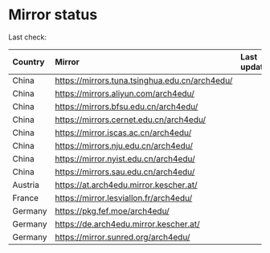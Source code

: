 <script src="./time.js"></script>
# Mirror status
Last check: <script type="text/javascript">localize(1702520952.238276);</script>

|Country|Mirror|Last update|
|:------|:-----|:----------|
|China|https://mirrors.tuna.tsinghua.edu.cn/arch4edu/|<script type="text/javascript">localize(1702492240);</script>|
|China|https://mirrors.aliyun.com/arch4edu/|<script type="text/javascript">localize(1702492240);</script>|
|China|https://mirrors.bfsu.edu.cn/arch4edu/|<script type="text/javascript">localize(1702492240);</script>|
|China|https://mirrors.cernet.edu.cn/arch4edu/|<script type="text/javascript">localize(1702492240);</script>|
|China|https://mirror.iscas.ac.cn/arch4edu/|<script type="text/javascript">localize(1702492240);</script>|
|China|https://mirrors.nju.edu.cn/arch4edu/|<script type="text/javascript">localize(1702492240);</script>|
|China|https://mirror.nyist.edu.cn/arch4edu/|<script type="text/javascript">localize(1702492240);</script>|
|China|https://mirrors.sau.edu.cn/arch4edu/|<script type="text/javascript">localize(1702492240);</script>|
|Austria|https://at.arch4edu.mirror.kescher.at/|<script type="text/javascript">localize(1702492240);</script>|
|France|https://mirror.lesviallon.fr/arch4edu/|<script type="text/javascript">localize(1702492240);</script>|
|Germany|https://pkg.fef.moe/arch4edu/|<script type="text/javascript">localize(1702492240);</script>|
|Germany|https://de.arch4edu.mirror.kescher.at/|<script type="text/javascript">localize(1702492240);</script>|
|Germany|https://mirror.sunred.org/arch4edu/|<script type="text/javascript">localize(1702492240);</script>|

<script src="./tablefilter/tablefilter.js"></script>
<script src="./table.js"></script>